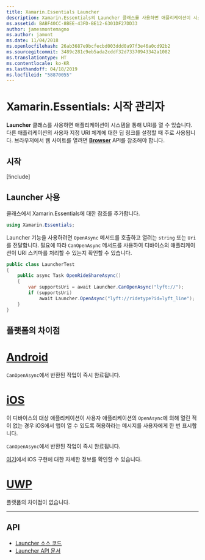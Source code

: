 ```yaml
---
title: Xamarin.Essentials Launcher
description: Xamarin.Essentials의 Launcher 클래스를 사용하면 애플리케이션이 시스템을 통해 URI를 열 수 있습니다.
ms.assetid: BABF40CC-8BEE-43FD-BE12-6301DF27DD33
author: jamesmontemagno
ms.author: jamont
ms.date: 11/04/2018
ms.openlocfilehash: 26ab3687e9bcfecbd003ddd0a97f3e46a0cd92b2
ms.sourcegitcommit: 3489c281c9eb5ada2cddf32d73370943342a1082
ms.translationtype: HT
ms.contentlocale: ko-KR
ms.lasthandoff: 04/18/2019
ms.locfileid: "58870055"
---
```

# <a name="xamarinessentials-launcher"></a>Xamarin.Essentials: 시작 관리자

**Launcher** 클래스를 사용하면 애플리케이션이 시스템을 통해 URI를 열 수 있습니다. 다른 애플리케이션의 사용자 지정 URI 체계에 대한 딥 링크를 설정할 때 주로 사용됩니다. 브라우저에서 웹 사이트를 열려면 **[Browser](open-browser.md)** API를 참조해야 합니다.

## <a name="get-started"></a>시작

[!include[](~/essentials/includes/get-started.md)]

## <a name="using-launcher"></a>Launcher 사용

클래스에서 Xamarin.Essentials에 대한 참조를 추가합니다.

```csharp
using Xamarin.Essentials;
```

Launcher 기능을 사용하려면 `OpenAsync` 메서드를 호출하고 열려는 `string` 또는 `Uri`를 전달합니다. 필요에 따라 `CanOpenAsync` 메서드를 사용하여 디바이스의 애플리케이션이 URI 스키마를 처리할 수 있는지 확인할 수 있습니다.

```csharp
public class LauncherTest
{
    public async Task OpenRideShareAsync()
    {
        var supportsUri = await Launcher.CanOpenAsync("lyft://");
        if (supportsUri)
            await Launcher.OpenAsync("lyft://ridetype?id=lyft_line");
    }
}
```

## <a name="platform-differences"></a>플랫폼의 차이점

# <a name="androidtabandroid"></a>[Android](#tab/android)

`CanOpenAsync`에서 반환된 작업이 즉시 완료됩니다.

# <a name="iostabios"></a>[iOS](#tab/ios)

이 디바이스의 대상 애플리케이션이 사용자 애플리케이션의 `OpenAsync`에 의해 열린 적이 없는 경우 iOS에서 앱이 열 수 있도록 허용하라는 메시지를 사용자에게 한 번 표시합니다.

`CanOpenAsync`에서 반환된 작업이 즉시 완료됩니다.

[여기](xref:UIKit.UIApplication.CanOpenUrl*)에서 iOS 구현에 대한 자세한 정보를 확인할 수 있습니다.

# <a name="uwptabuwp"></a>[UWP](#tab/uwp)

플랫폼의 차이점이 없습니다.

-----

## <a name="api"></a>API

- [Launcher 소스 코드](https://github.com/xamarin/Essentials/tree/master/Xamarin.Essentials/Launcher)
- [Launcher API 문서](xref:Xamarin.Essentials.Launcher)
